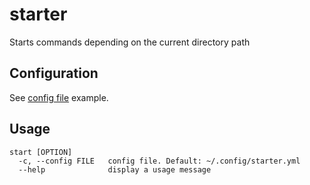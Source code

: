 # starter

Starts commands depending on the current directory path


## Configuration

See [config file](starter.yml) example.


## Usage

```
start [OPTION]
  -c, --config FILE   config file. Default: ~/.config/starter.yml
  --help              display a usage message
```
